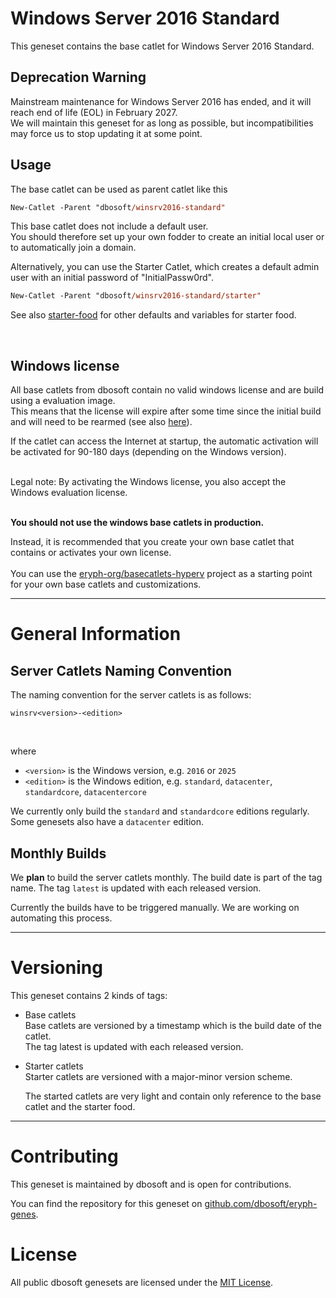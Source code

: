 
# Windows Server 2016 Standard

This geneset contains the base catlet for Windows Server 2016 Standard.

## Deprecation Warning

Mainstream maintenance for Windows Server 2016 has ended, and it will reach end of life (EOL) in February 2027.  
We will maintain this geneset for as long as possible, but incompatibilities may force us to stop updating it at some point. 

## Usage

The base catlet can be used as parent catlet like this

``` ps
New-Catlet -Parent "dbosoft/winsrv2016-standard"
```

This base catlet does not include a default user.  
You should therefore set up your own fodder to create an initial local user or to automatically join a domain.  

Alternatively, you can use the Starter Catlet, which creates a default admin user with an initial password of "InitialPassw0rd".


``` ps
New-Catlet -Parent "dbosoft/winsrv2016-standard/starter"
```


See also [starter-food](/b/dbosoft/starter-food) for other defaults and variables for starter food. 
  
&nbsp; 

## Windows license

All base catlets from dbosoft contain no valid windows license and are build using a evaluation image.  
This means that the license will expire after some time since the initial build and will need to be rearmed (see also [here](https://sid-500.com/2017/08/08/windows-server-2016-evaluation-how-to-extend-the-trial-period/)).

If the catlet can access the Internet at startup, the automatic activation will be activated for 90-180 days (depending on the Windows version).  
  
&nbsp;  
Legal note: By activating the Windows license, you also accept the Windows evaluation license.   
&nbsp;  
  
**You should not use the windows base catlets in production.**
&nbsp;  

Instead, it is recommended that you create your own base catlet that contains or activates your own license.  
&nbsp;  
You can use the [eryph-org/basecatlets-hyperv](https://github.com/eryph-org/basecatlets-hyperv) project as a starting point for your own base catlets and customizations. 



----    
  
# General Information

## Server Catlets Naming Convention

The naming convention for the server catlets is as follows:

`winsrv<version>-<edition>`
  
&nbsp;  

where

- `<version>` is the Windows version, e.g. `2016` or `2025`
- `<edition>` is the Windows edition, e.g. `standard`, `datacenter`, `standardcore`, `datacentercore`


We currently only build the `standard` and `standardcore` editions regularly. Some genesets also have a `datacenter` edition. 


## Monthly Builds

We **plan** to build the server catlets monthly. The build date is part of the tag name.
The tag `latest` is updated with each released version.  

Currently the builds have to be triggered manually. We are working on automating this process. 



----

# Versioning

This geneset contains 2 kinds of tags:

- Base catlets  
  Base catlets are versioned by a timestamp which is the build date of the catlet.  
  The tag latest is updated with each released version. 

- Starter catlets  
  Starter catlets are versioned with a major-minor version scheme.

  The started catlets are very light and contain only reference to the base catlet and the starter food.



----

# Contributing

This geneset is maintained by dbosoft and is open for contributions.  

You can find the repository for this geneset on [github.com/dbosoft/eryph-genes](https://github.com/dbosoft/eryph-genes).  

  

# License

All public dbosoft genesets are licensed under the [MIT License](https://opensource.org/licenses/MIT).

